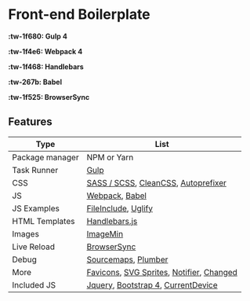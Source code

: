 # Front-end Boilerplate

**:tw-1f680: Gulp 4**

**:tw-1f4e6: Webpack 4**

**:tw-1f468: Handlebars**

**:tw-267b: Babel**

**:tw-1f525: BrowserSync**

## Features

| Type  | List  |
| ------------ | ------------ |
|  Package manager  |  NPM or Yarn  |
|  Task Runner  |  [Gulp](https://www.npmjs.com/package/gulp)  |
|  CSS  |  [SASS / SCSS](https://www.npmjs.com/package/gulp-sass), [CleanCSS](https://www.npmjs.com/package/gulp-clean-css), [Autoprefixer](https://www.npmjs.com/package/gulp-autoprefixer)   |
|  JS  |  [Webpack](https://www.npmjs.com/package/webpack), [Babel](https://www.npmjs.com/package/babel-loader) |
|  JS Examples  |  [FileInclude](https://www.npmjs.com/package/gulp-file-include), [Uglify](https://www.npmjs.com/package/gulp-uglify)  |
| HTML Templates  |  [Handlebars.js](https://www.npmjs.com/package/handlebars)  |
| Images  | [ImageMin](https://www.npmjs.com/package/gulp-imagemin) |
|  Live Reload  |  [BrowserSync](https://www.npmjs.com/package/browser-sync)  |
| Debug  | [Sourcemaps](https://www.npmjs.com/package/gulp-sourcemaps), [Plumber](https://www.npmjs.com/package/gulp-plumber)   |
| More | [Favicons](https://github.com/rejas/gulp-favicons), [SVG Sprites](https://www.npmjs.com/package/gulp-svg-sprite), [Notifier](https://www.npmjs.com/package/node-notifier), [Changed](https://www.npmjs.com/package/gulp-changed)  |
| Included JS | [Jquery](https://www.npmjs.com/package/jquery), [Bootstrap 4](https://www.npmjs.com/package/bootstrap), [CurrentDevice](https://www.npmjs.com/package/current-device) |



